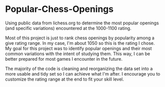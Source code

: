 # Popular-Chess-Openings
Using public data from lichess.org to determine the most popular openings (and specific variations) encountered at the 1000-1100 rating. 

Most of this project is just to rank chess openings by popularity among a give rating range. In my case, I'm about 1050 so this is the rating I chose. My goal for this project was to identify popular openings and their most common variations with the intent of studying them. This way, I can be better prepared for most games I encounter in the future.

The majority of the code is cleaning and reorganizing the data set into a more usable and tidy set so I can achieve what I'm after. I encourage you to customize the rating range at the end to fit your skill level.
